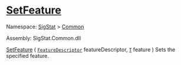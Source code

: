 # [SetFeature](./Signature-100663440.md)

Namespace: [SigStat]() > [Common](./../README.md)

Assembly: SigStat.Common.dll

[SetFeature](./Signature-100663440.md) ( [`FeatureDescriptor`](./../FeatureDescriptor.md) featureDescriptor, [`T`](./Signature-100663440.md) feature )	Sets the specified feature.

